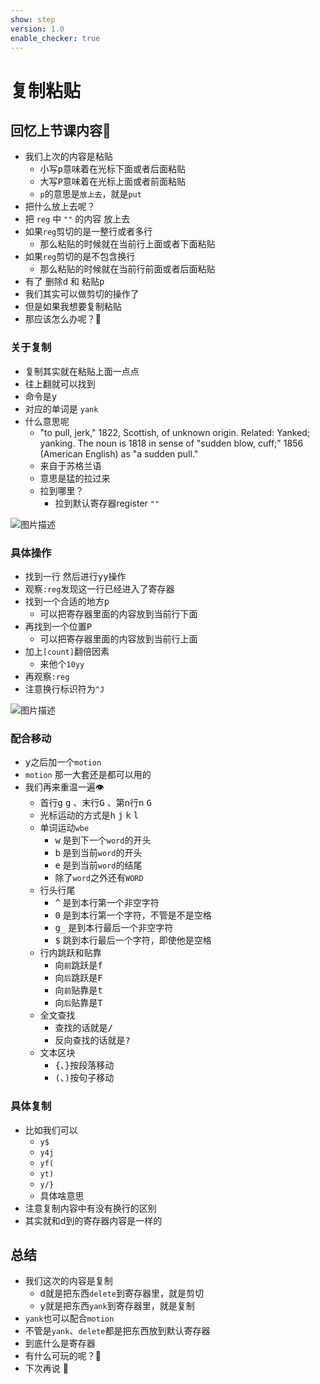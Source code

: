 ```yaml
---
show: step
version: 1.0
enable_checker: true
---
```


# 复制粘贴

## 回忆上节课内容🤔

- 我们上次的内容是粘贴
	- 小写<kbd>p</kbd>意味着在光标下面或者后面粘贴 
	- 大写<kbd>P</kbd>意味着在光标上面或者前面粘贴
	- `p`的意思是`放上去`，就是`put`
- 把什么放上去呢？
- 把 `reg` 中 `""` 的内容 放上去
- 如果`reg`剪切的是一整行或者多行
	- 那么粘贴的时候就在当前行上面或者下面粘贴
- 如果`reg`剪切的是不包含换行
	- 那么粘贴的时候就在当前行前面或者后面粘贴
- 有了 删除<kbd>d</kbd> 和 粘贴<kbd>p</kbd>
- 我们其实可以做剪切的操作了
- 但是如果我想要复制粘贴
- 那应该怎么办呢？🤔

### 关于复制

- 复制其实就在粘贴上面一点点
- 往上翻就可以找到
- 命令是<kbd>y</kbd>
- 对应的单词是 `yank`　
- 什么意思呢
	- "to pull, jerk," 1822, Scottish, of unknown origin. Related: Yanked; yanking. The noun is 1818 in sense of "sudden blow, cuff;" 1856 (American English) as "a sudden pull."
	- 来自于苏格兰语
	- 意思是猛的拉过来
	- 拉到哪里？
		- 拉到默认寄存器register `""`

![图片描述](https://doc.shiyanlou.com/courses/uid1190679-20210131-1612057613329)

### 具体操作

- 找到一行 然后进行<kbd>y</kbd><kbd>y</kbd>操作
- 观察`:reg`发现这一行已经进入了寄存器
- 找到一个合适的地方<kbd>p</kbd>
	- 可以把寄存器里面的内容放到当前行下面
- 再找到一个位置<kbd>P</kbd>
	- 可以把寄存器里面的内容放到当前行上面
- 加上`[count]`翻倍因素 
	- 来他个`10yy`
- 再观察`:reg`
- 注意换行标识符为`^J`

![图片描述](https://doc.shiyanlou.com/courses/uid1190679-20210131-1612059248826)

### 配合移动

- <kbd>y</kbd>之后加一个`motion`
- `motion` 那一大套还是都可以用的
- 我们再来重温一遍👁
	- 首行<kbd>g</kbd> <kbd>g</kbd> 、末行<kbd>G</kbd> 、第n行<kbd>n</kbd> <kbd>G</kbd> 
	- 光标运动的方式是<kbd>h</kbd> <kbd>j</kbd> <kbd>k</kbd> <kbd>l</kbd> 
	- 单词运动`wbe`
		- <kbd>w</kbd> 是到下一个`word`的开头
		- <kbd>b</kbd> 是到当前`word`的开头
		- <kbd>e</kbd> 是到当前`word`的结尾
		- 除了`word`之外还有`WORD`
	- 行头行尾
		- <kbd>^</kbd> 是到本行第一个非空字符
		- <kbd>0</kbd> 是到本行第一个字符，不管是不是空格
		- <kbd>g</kbd><kbd>_</kbd> 是到本行最后一个非空字符
		- <kbd>$</kbd> 跳到本行最后一个字符，即使他是空格
	- 行内跳跃和贴靠
	    - 向`前`跳跃是<kbd>f</kbd>
	    - 向`后`跳跃是<kbd>F</kbd>
	    - 向`前`贴靠是<kbd>t</kbd>
	    - 向`后`贴靠是<kbd>T</kbd>
	- 全文查找
		- 查找的话就是<kbd>/</kbd>
		- 反向查找的话就是<kbd>?</kbd>	
	- 文本区块
		- <kbd>{</kbd>、<kbd>}</kbd>按段落移动
		- <kbd>(</kbd>、<kbd>)</kbd>按句子移动

### 具体复制
- 比如我们可以
	- `y$`
	- `y4j`
	- `yf(`
	- `yt)`
	- `y/}`
	- 具体啥意思
- 注意复制内容中有没有换行的区别
- 其实就和d到的寄存器内容是一样的


## 总结

- 我们这次的内容是复制
	- <kbd>d</kbd>就是把东西`delete`到寄存器里，就是剪切
	- <kbd>y</kbd>就是把东西`yank`到寄存器里，就是复制
- `yank`也可以配合`motion`
- 不管是`yank`、`delete`都是把东西放到默认寄存器
- 到底什么是寄存器
- 有什么可玩的呢？🤔
- 下次再说 👋






